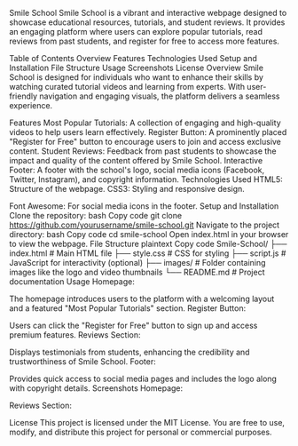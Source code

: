 Smile School
Smile School is a vibrant and interactive webpage designed to showcase educational resources, tutorials, and student reviews. It provides an engaging platform where users can explore popular tutorials, read reviews from past students, and register for free to access more features.

Table of Contents
Overview
Features
Technologies Used
Setup and Installation
File Structure
Usage
Screenshots
License
Overview
Smile School is designed for individuals who want to enhance their skills by watching curated tutorial videos and learning from experts. With user-friendly navigation and engaging visuals, the platform delivers a seamless experience.

Features
Most Popular Tutorials: A collection of engaging and high-quality videos to help users learn effectively.
Register Button: A prominently placed "Register for Free" button to encourage users to join and access exclusive content.
Student Reviews: Feedback from past students to showcase the impact and quality of the content offered by Smile School.
Interactive Footer: A footer with the school's logo, social media icons (Facebook, Twitter, Instagram), and copyright information.
Technologies Used
HTML5: Structure of the webpage.
CSS3: Styling and responsive design.

Font Awesome: For social media icons in the footer.
Setup and Installation
Clone the repository:
bash
Copy code
git clone https://github.com/yourusername/smile-school.git
Navigate to the project directory:
bash
Copy code
cd smile-school
Open index.html in your browser to view the webpage.
File Structure
plaintext
Copy code
Smile-School/
├── index.html # Main HTML file
├── style.css # CSS for styling
├── script.js # JavaScript for interactivity (optional)
├── images/ # Folder containing images like the logo and video thumbnails
└── README.md # Project documentation
Usage
Homepage:

The homepage introduces users to the platform with a welcoming layout and a featured "Most Popular Tutorials" section.
Register Button:

Users can click the "Register for Free" button to sign up and access premium features.
Reviews Section:

Displays testimonials from students, enhancing the credibility and trustworthiness of Smile School.
Footer:

Provides quick access to social media pages and includes the logo along with copyright details.
Screenshots
Homepage:

Reviews Section:

License
This project is licensed under the MIT License. You are free to use, modify, and distribute this project for personal or commercial purposes.
